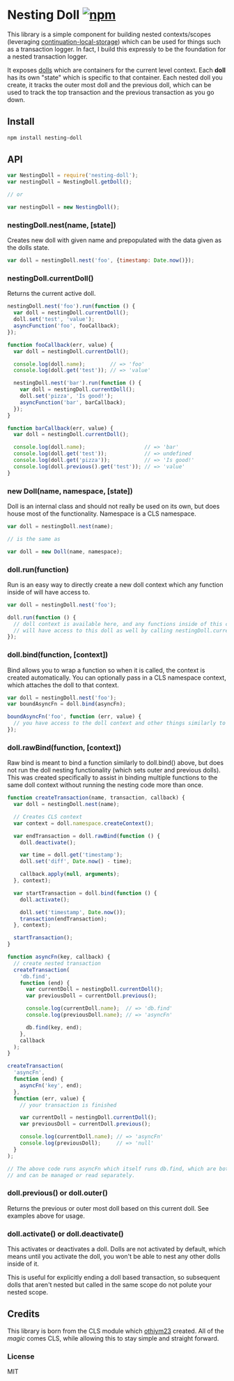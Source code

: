 # Nesting Doll [![npm](https://img.shields.io/npm/v/nesting-doll.svg)](https://npmjs.org/package/nesting-doll)

This library is a simple component for building nested contexts/scopes
(leveraging [continuation-local-storage](https://github.com/othiym23/node-continuation-local-storage))
which can be used for things such as a transaction logger. In fact, I build this expressly to be the
foundation for a nested transaction logger.

It exposes [dolls](https://github.com/sneekers/nesting-doll/#new-dollname-namespace-state) which are containers
for the current level context. Each **doll** has its own "state" which is specific to that container.
Each nested doll you create, it tracks the outer most doll and the previous doll, which can be used to track
the top transaction and the previous transaction as you go down.

## Install
```sh
npm install nesting-doll
```

## API

```js
var NestingDoll = require('nesting-doll');
var nestingDoll = NestingDoll.getDoll();

// or

var nestingDoll = new NestingDoll();
```

### nestingDoll.nest(name, [state])
Creates new doll with given name and prepopulated with the data given as the dolls state.
```js
var doll = nestingDoll.nest('foo', {timestamp: Date.now()});
```

### nestingDoll.currentDoll()
Returns the current active doll.
```js
nestingDoll.nest('foo').run(function () {
  var doll = nestingDoll.currentDoll();
  doll.set('test', 'value');
  asyncFunction('foo', fooCallback);
});

function fooCallback(err, value) {
  var doll = nestingDoll.currentDoll();

  console.log(doll.name);        // => 'foo'
  console.log(doll.get('test')); // => 'value'

  nestingDoll.nest('bar').run(function () {
    var doll = nestingDoll.currentDoll();
    doll.set('pizza', 'Is good!');
    asyncFunction('bar', barCallback);
  });
}

function barCallback(err, value) {
  var doll = nestingDoll.currentDoll();

  console.log(doll.name);                   // => 'bar'
  console.log(doll.get('test'));            // => undefined
  console.log(doll.get('pizza'));           // => 'Is good!'
  console.log(doll.previous().get('test')); // => 'value'
}
```

### new Doll(name, namespace, [state])
Doll is an internal class and should not really be used on its own, but does house most of the
functionality. Namespace is a CLS namespace.
```js
var doll = nestingDoll.nest(name);

// is the same as

var doll = new Doll(name, namespace);
```

### doll.run(function)
Run is an easy way to directly create a new doll context which any function inside of will have access to.
```js
var doll = nestingDoll.nest('foo');

doll.run(function () {
  // doll context is available here, and any functions inside of this callstack
  // will have access to this doll as well by calling nestingDoll.currentDoll()
});
```

### doll.bind(function, [context])
Bind allows you to wrap a function so when it is called, the context is created automatically.
You can optionally pass in a CLS namespace context, which attaches the doll to that context.
```js
var doll = nestingDoll.nest('foo');
var boundAsyncFn = doll.bind(asyncFn);

boundAsyncFn('foo', function (err, value) {
  // you have access to the doll context and other things similarly to doll.run
});
```

### doll.rawBind(function, [context])
Raw bind is meant to bind a function similarly to doll.bind() above, but does not run the
doll nesting functionality (which sets outer and previous dolls). This was created specifically
to assist in binding multiple functions to the same doll context without running the nesting
code more than once.
```js
function createTransaction(name, transaction, callback) {
  var doll = nestingDoll.nest(name);

  // Creates CLS context
  var context = doll.namespace.createContext();

  var endTransaction = doll.rawBind(function () {
    doll.deactivate();

    var time = doll.get('timestamp');
    doll.set('diff', Date.now() - time);

    callback.apply(null, arguments);
  }, context);

  var startTransaction = doll.bind(function () {
    doll.activate();

    doll.set('timestamp', Date.now());
    transaction(endTransaction);
  }, context);

  startTransaction();
}

function asyncFn(key, callback) {
  // create nested transaction
  createTransaction(
    'db.find',
    function (end) {
      var currentDoll = nestingDoll.currentDoll();
      var previousDoll = currentDoll.previous();

      console.log(currentDoll.name);  // => 'db.find'
      console.log(previousDoll.name); // => 'asyncFn'

      db.find(key, end);
    },
    callback
  );
}

createTransaction(
  'asyncFn',
  function (end) {
    asyncFn('key', end);
  },
  function (err, value) {
    // your transaction is finished

    var currentDoll = nestingDoll.currentDoll();
    var previousDoll = currentDoll.previous();

    console.log(currentDoll.name); // => 'asyncFn'
    console.log(previousDoll);     // => 'null'
  }
);

// The above code runs asyncFn which itself runs db.find, which are both nested dolls
// and can be managed or read separately.
```

### doll.previous() or doll.outer()
Returns the previous or outer most doll based on this current doll.
See examples above for usage.

### doll.activate() or doll.deactivate()
This activates or deactivates a doll. Dolls are not activated by default, which means
until you activate the doll, you won't be able to nest any other dolls inside of it.

This is useful for explicitly ending a doll based transaction, so subsequent dolls
that aren't nested but called in the same scope do not polute your nested scope.

## Credits
This library is born from the CLS module which [othiym23](https://github.com/othiym23)
created. All of the *magic* comes CLS, while allowing this to stay simple and straight forward.

### License
MIT
